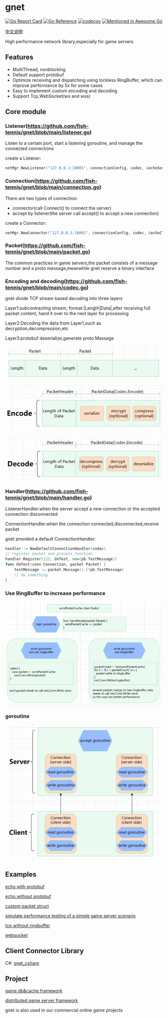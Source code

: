 # gnet
[![Go Report Card](https://goreportcard.com/badge/github.com/fish-tennis/gnet)](https://goreportcard.com/report/github.com/fish-tennis/gnet)
[![Go Reference](https://pkg.go.dev/badge/github.com/fish-tennis/gnet.svg)](https://pkg.go.dev/github.com/fish-tennis/gnet)
[![codecov](https://codecov.io/gh/fish-tennis/gnet/branch/main/graph/badge.svg?token=RJ1C0OJAMK)](https://codecov.io/gh/fish-tennis/gnet)
[![Mentioned in Awesome Go](https://awesome.re/mentioned-badge-flat.svg)](https://github.com/avelino/awesome-go#networking)

[中文说明](https://github.com/fish-tennis/gnet/blob/main/README_cn.md)

High performance network library,especially for game servers

## Features
- MultiThread, nonblocking
- Default support protobuf
- Optimize receiving and dispatching using lockless RingBuffer, which can improve performance by 5x for some cases
- Easy to implement custom encoding and decoding
- Support Tcp,WebSocket(ws and wss)

## Core module

### Listener(https://github.com/fish-tennis/gnet/blob/main/listener.go)

Listen to a certain port, start a listening goroutine, and manage the connected connections

create a Listener:

```go
netMgr.NewListener("127.0.0.1:10001", connectionConfig, codec, &echoServerHandler{}, &echoListenerHandler{})
```

### Connection(https://github.com/fish-tennis/gnet/blob/main/connection.go)

There are two types of connection:

- connector(call Connect() to connect the server)
- accept by listener(the server call accept() to accept a new connection)

create a Connector:

```go
netMgr.NewConnector("127.0.0.1:10001", connectionConfig, codec, &echoClientHandler{}, nil)
```

### Packet(https://github.com/fish-tennis/gnet/blob/main/packet.go)

The common practices in game servers,the packet consists of a message number and a proto message,meanwhile gnet reserve a binary interface

### Encoding and decoding(https://github.com/fish-tennis/gnet/blob/main/codec.go)

gnet divide TCP stream based decoding into three layers

Layer1:subcontracting stream, format:|Length|Data|,after receiving full packet content, hand it over to the next layer for processing

Layer2:Decoding the data from Layer1,such as decryption,decompression,etc

Layer3:protobuf deserialize,generate proto.Message

![length & data](https://github.com/fish-tennis/doc/blob/master/imgs/gnet/packet.png)

![encode](https://github.com/fish-tennis/doc/blob/master/imgs/gnet/packet_encode.png)

![decode](https://github.com/fish-tennis/doc/blob/master/imgs/gnet/packet_decode.png)

### Handler(https://github.com/fish-tennis/gnet/blob/main/handler.go)

ListenerHandler:when the server accept a new connection or the accepted connection disconnected

ConnectionHandler:when the connection connected,disconnected,receive packet

gnet provided a default ConnectionHandler:

```go
handler := NewDefaultConnectionHandler(codec)
// register packet and process function
handler.Register(123, OnTest, new(pb.TestMessage))
func OnTest(conn Connection, packet Packet) {
    testMessage := packet.Message().(*pb.TestMessage)
    // do something
}
```

### Use RingBuffer to increase performance

![ringbuffer-performance](https://github.com/fish-tennis/doc/blob/master/imgs/gnet/ringbuffer-performance.png)

### goroutine

![connection_goroutine](https://github.com/fish-tennis/doc/blob/master/imgs/gnet/connection_goroutine.png)

## Examples

[echo with protobuf](https://github.com/fish-tennis/gnet/blob/main/echo_proto_test.go)

[echo without protobuf](https://github.com/fish-tennis/gnet/blob/main/echo_data_test.go)

[custom packet struct](https://github.com/fish-tennis/gnet/blob/main/custom_packet_no_ringbuffer_test.go)

[simulate performance testing of a simple game server scenario](https://github.com/fish-tennis/gnet/blob/main/server_test.go)

[tcp without ringbuffer](https://github.com/fish-tennis/gnet/blob/main/tcp_connection_simple_test.go)

[websocket](https://github.com/fish-tennis/gnet/blob/main/ws_connection_test.go)

## Client Connector Library
C#: [gnet_csharp](https://github.com/fish-tennis/gnet_csharp)

## Project

[game db&cache framework](https://github.com/fish-tennis/gentity)

[distributed game server framework](https://github.com/fish-tennis/gserver)

gnet is also used in our commercial online game projects
